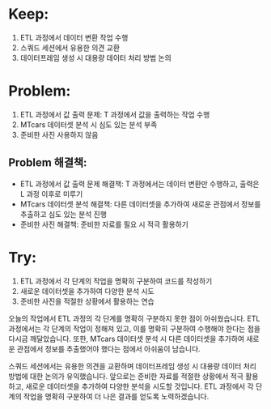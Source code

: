 # Keep:

1. ETL 과정에서 데이터 변환 작업 수행
2. 스쿼드 세션에서 유용한 의견 교환
3. 데이터프레임 생성 시 대용량 데이터 처리 방법 논의

# Problem:

1. ETL 과정에서 값 출력 문제: T 과정에서 값을 출력하는 작업 수행
2. MTcars 데이터셋 분석 시 심도 있는 분석 부족
3. 준비한 사진 사용하지 않음
## Problem 해결책:
- ETL 과정에서 값 출력 문제 해결책: T 과정에서는 데이터 변환만 수행하고, 출력은 L 과정 이후로 미루기
- MTcars 데이터셋 분석 해결책: 다른 데이터셋을 추가하여 새로운 관점에서 정보를 추출하고 심도 있는 분석 진행
- 준비한 사진 해결책: 준비한 자료를 필요 시 적극 활용하기

# Try:

1. ETL 과정에서 각 단계의 작업을 명확히 구분하여 코드를 작성하기
2. 새로운 데이터셋을 추가하여 다양한 분석 시도
3. 준비한 사진을 적절한 상황에서 활용하는 연습


오늘의 작업에서 ETL 과정의 각 단계를 명확히 구분하지 못한 점이 아쉬웠습니다. ETL 과정에서는 각 단계의 작업이 정해져 있고, 이를 명확히 구분하여 수행해야 한다는 점을 다시금 깨달았습니다. 또한, MTcars 데이터셋 분석 시 다른 데이터셋을 추가하여 새로운 관점에서 정보를 추출했어야 했다는 점에서 아쉬움이 남습니다.

스쿼드 세션에서는 유용한 의견을 교환하며 데이터프레임 생성 시 대용량 데이터 처리 방법에 대한 논의가 유익했습니다. 앞으로는 준비한 자료를 적절한 상황에서 적극 활용하고, 새로운 데이터셋을 추가하여 다양한 분석을 시도할 것입니다. ETL 과정에서 각 단계의 작업을 명확히 구분하여 더 나은 결과를 얻도록 노력하겠습니다.






